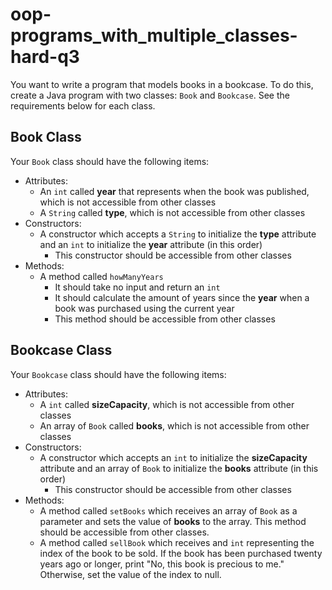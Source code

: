 # oop-programs_with_multiple_classes-hard-q3

You want to write a program that models books in a bookcase. To do this, create a Java program with two
classes: `Book` and `Bookcase`. See the requirements below for each class.

## Book Class

Your `Book` class should have the following items:

- Attributes:
    - An `int` called **year** that represents when the book was published, which is not accessible from other classes
    - A `String` called **type**, which is not accessible from other classes
- Constructors:
    - A constructor which accepts a `String` to initialize the **type** attribute and an `int` to initialize the **year**
      attribute (in this order)
        - This constructor should be accessible from other classes
- Methods:
    - A method called `howManyYears`
        - It should take no input and return an `int`
        - It should calculate the amount of years since the **year** when a book was purchased using the 
          current year
        - This method should be accessible from other classes

## Bookcase Class

Your `Bookcase` class should have the following items:

- Attributes:
    - A `int` called **sizeCapacity**, which is not accessible from other classes
    - An array of `Book` called **books**, which is not accessible from other classes
- Constructors:
    - A constructor which accepts an `int` to initialize the **sizeCapacity** attribute and an array of `Book` to 
      initialize the **books** attribute (in this order)
        - This constructor should be accessible from other classes
- Methods:
    - A method called `setBooks` which receives an array of `Book` as a parameter and sets the value of **books** to
      the array. This method should be accessible from other classes.
    - A method called `sellBook` which receives and `int` representing the index of the book to be sold. If the book
      has been purchased twenty years ago or longer, print "No, this book is precious to me." Otherwise, set the value
      of the index to null.
